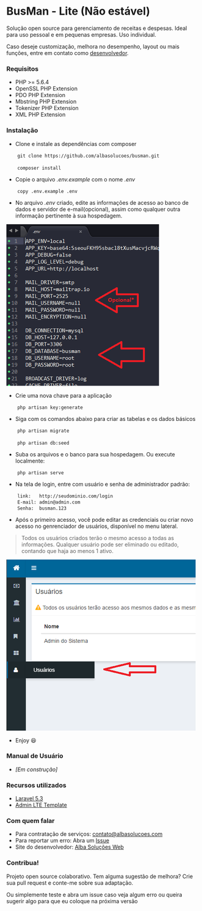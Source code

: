 # BusMan - Lite (Não estável)

Solução open source para gerenciamento de receitas e despesas. Ideal para uso pessoal e em pequenas empresas. Uso individual.

Caso deseje customização, melhora no desempenho, layout ou mais funções, entre em contato como [desenvolvedor](https://albasolucoes.com).

### Requisitos ###

* PHP >= 5.6.4
* OpenSSL PHP Extension
* PDO PHP Extension
* Mbstring PHP Extension
* Tokenizer PHP Extension
* XML PHP Extension

### Instalação ###

* Clone e instale as dependências com composer
```
    git clone https://github.com/albasolucoes/busman.git

    composer install
```

* Copie o arquivo *.env.example* com o nome *.env*
```
    copy .env.example .env
```
* No arquivo *.env* criado, edite as informações de acesso ao banco de dados e servidor de e-mail(opcional), assim como qualquer outra informação pertinente à sua hospedagem.

![Configurando acesso ao banco](/db_config.png)

* Crie uma nova chave para a aplicação

```
    php artisan key:generate
```

* Siga com os comandos abaixo para criar as tabelas e os dados básicos

```
    php artisan migrate

    php artisan db:seed
```
* Suba os arquivos e o banco para sua hospedagem. Ou execute localmente:
```
	php artisan serve
```
* Na tela de login, entre com usuário e senha de administrador padrão:

```
	link:   http://seudominio.com/login
    E-mail: admin@admin.com
    Senha:  busman.123
```

* Após o primeiro acesso, você pode editar as credenciais ou criar novo acesso no genrenciador de usuários, disponível no menu lateral.

>Todos os usuários criados terão o mesmo acesso a todas as informações.
>Qualquer usuário pode ser eliminado ou editado, contando que haja ao menos 1 ativo.

![Editar Usuários](/user_nenu.png)

* Enjoy :satisfied:

### Manual de Usuário ###

* *[Em construção]*

### Recursos utilizados ###

* [Laravel 5.3](https://github.com/laravel/laravel)
* [Admin LTE Template](https://github.com/almasaeed2010/AdminLTE/)

### Com quem falar ###

* Para contratação de serviços: [contato@albasolucoes.com](mailto:contato@albasolucoes.com)
* Para reportar um erro: Abra um [Issue](https://github.com/albasolucoes/busman/issues)
* Site do desenvolvedor: [Alba Soluções Web](https://albasolucoes.com)

### Contribua! ###

Projeto open source colaborativo. Tem alguma sugestão de melhora? Crie sua pull request e conte-me sobre sua adaptação.

Ou simplemente teste e abra um issue caso veja algum erro ou queira sugerir algo para que eu coloque na próxima versão